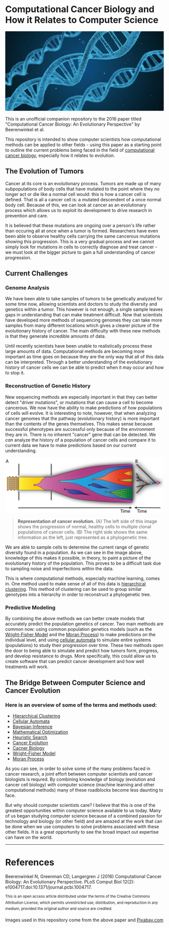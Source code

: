 # Computational Cancer Biology and How it Relates to Computer Science

![](dna.jpg)

This is an unofficial companion repository to the 2016 paper titled "Computational Cancer Biology: An Evolutionary Perspective" by Beerenwinkel et al. 

This repository is intended to show computer scientists how computational methods can be applied to other fields - using this paper as a starting point to outline the current problems being faced in the field of [computational cancer biology](https://en.wikipedia.org/wiki/Computational_biology#Cancer_computational_biology), especially how it relates to evolution.

## The Evolution of Tumors

Cancer at its core is an evolutionary process. Tumors are made up of many subpopulations of body cells that have mutated to the point where they no longer act or die like a normal cell would: this is how a cancer cell is defined. That is all a cancer cell is: a mutated descendent of a once normal body cell. Because of this, we can look at cancer as an evolutionary process which allows us to exploit its development to drive research in prevention and care.

It is believed that these mutations are ongoing over a person's life rather than occuring all at once when a tumor is formed. Researchers have even been able to observe healthy cells carrying the same cancerous mutations showing this progression. This is a very gradual process and we cannot simply look for mutations in cells to correctly diagnose and treat cancer - we must look at the bigger picture to gain a full understanding of cancer progression.
  
## Current Challenges

### Genome Analysis

We have been able to take samples of tumors to be genetically analyzed for some time now, allowing scientists and doctors to study the diversity and genetics within a tumor. This however is not enough, a single sample leaves gaps in understanding that can make treatment difficult. Now that scientists have developed more methods of sequencing genomes they can take more samples from many different locations which gives a clearer picture of the evolutionary history of cancer. The main difficulty with these new methods is that they generate incredible amounts of data.

Until recently scientists have been unable to realistically process these large amounts of data. Computational methods are becoming more important as time goes on because they are the only way that all of this data can be interpreted. Through a better understanding of the evolutionary history of cancer cells we can be able to predict when it may occur and how to stop it.

### Reconstruction of Genetic History

New sequencing methods are especially important in that they can better detect "driver mutations", or mutations that can cause a cell to become cancerous. We now have the ability to make predictions of how populations of cells will evolve. It is interesting to note, however, that when analyzing cancer genomes that the pathway (evolutionary history) is more important than the contents of the genes themselves. This makes sense because successful phenotypes are successful only because of the environment they are in. There is no inherent "cancer" gene that can be detected. We *can* analyze the history of a population of cancer cells and compare it to current data we have to make predictions based on our current understanding.

![Visualization of cancer evolution](neoplastic_transformation.jpg)
> **Representation of cancer evolution.** (A) The left side of this image shows the progression of normal, healthy cells to multiple clonal populations of cancer cells. (B) The right side shows the same information as the left, just represented as a phylogenetic tree.

We are able to sample cells to determine the current range of genetic diversity found in a population. As we can see in the image above, knowledge of this makes it possible, in theory, to paint a picture of the evolutionary history of the population. This proves to be a difficult task due to sampling noise and imperfections within the data. 

This is where computational methods, especially machine learning, comes in. One method used to make sense of all of this data is [hierarchical clustering](https://en.wikipedia.org/wiki/Hierarchical_clustering). This method of clustering can be used to group similar genotypes into a hierarchy in order to reconstruct a phylogenetic tree.

### Predictive Modeling

By combining the above methods we can better create models that accurately predict the population genetics of cancer. Two main methods are common now: using common population genetics models (such as the [Wright-Fisher Model](https://stephens999.github.io/fiveMinuteStats/wright_fisher_model.html) and the [Moran Process](https://en.wikipedia.org/wiki/Moran_process)) to make predictions on the individual level, and using [cellular automata](https://en.wikipedia.org/wiki/Cellular_automaton) to simulate entire systems (populations) to study their progression over time. These two methods open the door to being able to simulate and predict how tumors form, progress, and develop resistance to drugs. More specifically, this could allow us to create software that can predict cancer development and how well treatments will work.

## The Bridge Between Computer Science and Cancer Evolution

### Here is an overview of some of the terms and methods used:

- [Hierarchical Clustering](https://en.wikipedia.org/wiki/Hierarchical_clustering)
- [Cellular Automata](https://en.wikipedia.org/wiki/Cellular_automaton)
- [Bayesian Inference](https://seeing-theory.brown.edu/bayesian-inference/index.html)
- [Mathematical Optimization](https://en.wikipedia.org/wiki/Mathematical_optimization)
- [Heuristic Search](https://users.cs.cf.ac.uk/Dave.Marshall/AI2/node23.html)
- [Cancer Evolution](https://en.wikipedia.org/wiki/Somatic_evolution_in_cancer)
- [Cacner Biology](https://training.seer.cancer.gov/disease/)
- [Wright-Fisher Model](https://stephens999.github.io/fiveMinuteStats/wright_fisher_model.html)
- [Moran Process](https://en.wikipedia.org/wiki/Moran_process)

As you can see, in order to solve some of the many problems faced in cancer research, a joint effort between computer scientists and cancer biologists is requred. By combining knowledge of biology (evolution and cancer cell biology) with computer science (machine learning and other computational methods) many of these roadblocks become less daunting to face.

But why should computer scientists care? I believe that this is one of the greatest opportunities within computer science available to us today. Many of us began studying computer science because of a combined passion for technology and biology (or other field) and are amazed at the work that can be done when we use computers to solve problems associated with these other fields. It is a great opportunity to see the broad impact out expertise can have on the world.

---

# References

Beerenwinkel N, Greenman CD, Langergren J (2016) Computational Cancer Biology: An Evolutionary Perspective. PLoS Comput Biol 12(2): e1004717.doi:10.1371/journal.pcbi.1004717.

<sup>This is an open access article distributed under the terms of the Creative Commons Attribution License, which permits unrestricted use, distribution, and reproduction in any medium, provided the original author and source are credited.</sup>

Images used in this repository come from the above paper and [Pixabay.com](https://pixabay.com/service/license/)
